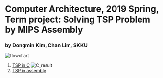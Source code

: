 
# Computer Architecture, 2019 Spring, Term project: Solving TSP Problem by MIPS Assembly
### by Dongmin Kim, Chan Lim, SKKU

![flowchart](https://github.com/dongminkim0220/TSP_by_MIPS_assembly/blob/master/CO_Project_diagram.jpg)

1. [TSP in C][c]
![C_result](https://github.com/dongminkim0220/TSP_by_MIPS_assembly/blob/master/CO_C_OUTPUT.JPG)
2. [TSP in assembly][asm]

[c]: https://github.com/dongminkim0220/TSP_by_MIPS_assembly/blob/master/source.c
[asm]: https://github.com/dongminkim0220/TSP_by_MIPS_assembly/blob/master/source.asm
